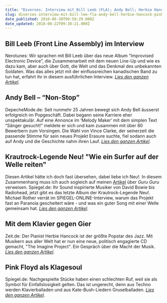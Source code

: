 ```yaml
---
title: "Diverses: Interview mit Bill Leeb (FLA); Andy Bell; Herbie Hancock; Pink Floyd Coverversion; Interview mit Michael Rother von Neu!"
slug: diverses-interview-mit-bill-lee-fla-andy-bell-herbie-hancock-pink-floyd-coverversion-neu
date_published: 2010-06-30T09:50:29.000Z
date_updated: 2018-08-22T09:38:21.000Z
---
```


## Bill Leeb (Front Line Assembly) im Interview

Nerotunes: Wir sprachen mit Bill Leeb über das neue Album “Improvised Electronic Device”, die Zusammenarbeit mit dem neuen Line-Up und wie es dazu kam, aber auch über Gott, die Welt und das Denkmal des unbekannten Soldaten. Was das alles jetzt mit der einflussreichen kanadischen Band zu tun hat, erfahrt ihr in diesem ausführlichen Interview. *[Lies den ganzen Artikel](http://www.nerotunes.com/2010/06/bill-leeb-front-line-assembly-im-interview/)*.

## Andy Bell – “Non-Stop”

DepecheMode.de: Seit nunmehr 25 Jahren bewegt sich Andy Bell äusserst erfolgreich im Popgeschäft. Dabei begann seine Karriere eher unspektakulär. Auf eine Annonce im ‘Melody Maker’ mit dem simplen Text “Sänger gesucht!” meldete er sich und kam zusammen mit über 80 Bewerbern zum Vorsingen. Die Wahl von Vince Clarke, der seinerzeit die passende Stimme für sein neues Projekt Erasure  suchte, fiel sodann auch auf Andy und die Geschichte nahm ihren Lauf. *[Lies den ganzen Artikel](http://www.depechemode.de/electro/2010/06/andy-bell-non-stop/)*.

## Krautrock-Legende Neu! "Wie ein Surfer auf der Welle reiten"

Diesen Artikel hätte ich doch fast übersehen, dabei liebe ich Neu!. In diesem Zusammenhang muss ich auch sogleich auf meinen [Artikel](http://zurueckzumbeton.com/2010/04/02/gestatten-hier-spricht-der-elektrolurch) über *Guru Guru* verweisen. Spiegel.de: Ihr Sound inspirierte Musiker von David Bowie bis Radiohead, jetzt gibt es das letzte Album der Krautrock-Legende Neu!. Michael Rother verrät im SPIEGEL-ONLINE-Interview, warum das Projekt fast an Paranoia gescheitert wäre - und was ein guter Song mit einer Welle gemeinsam hat. *[Lies den ganzen Artikel](http://www.spiegel.de/kultur/musik/0,1518,695222,00.html#ref=rss)*.

## Mit dem Klavier gegen Gier

Zeit.de: Der Pianist Herbie Hancock ist der größte Popstar des Jazz. Mit Musikern aus aller Welt hat er nun eine neue, politisch engagierte CD gemacht, "The Imagine Project". Ein Gespräch über die Macht der Musik. *[Lies den ganzen Artikel](http://www.zeit.de/2010/26/Jazz)*.

## Pink Floyd als Klagesoul

Spiegel.de: Nachgespielte Stücke haben einen schlechten Ruf, weil sie als Symbol für Einfallslosigkeit gelten. Das ist ungerecht, denn aus Techno werden Klavierballaden und aus Kate-Bush-Liedern Gruselballaden. *[Lies den ganzen Artikel](http://www.spiegel.de/kultur/musik/0,1518,701353,00.html#ref=rss)*.
